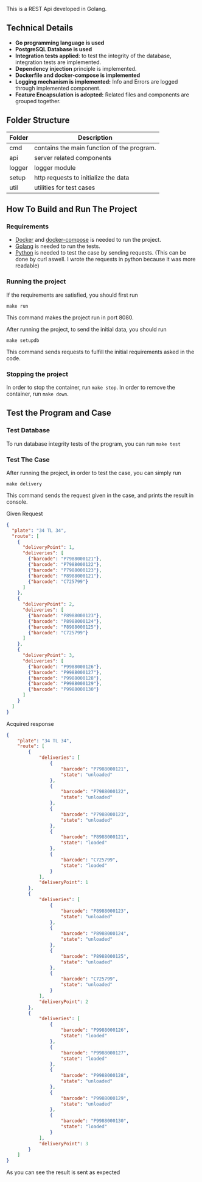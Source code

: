 

This is a REST Api developed in Golang.

## Technical Details

- **Go programming language is used**
- **PostgreSQL Database is used**
- **Integration tests applied**: to test the integrity of the database, integration tests are implemented.
- **Dependency injection** principle is implemented. 
- **Dockerfile and docker-compose is implemented**
- **Logging mechanism is implemented:** Info and Errors are logged through implemented component. 
- **Feature Encapsulation is adopted:** Related files and components are grouped together.

## Folder Structure

| Folder  | Description |
| ------------- | ------------- |
| cmd  | contains the main function of the program.  |
| api  |  server related components  |
| logger | logger module|
| setup | http requests to initialize the data|
| util | utilities for test cases|

## How To Build and Run The Project

### Requirements
- [Docker](https://www.docker.com/) and [docker-compose](https://docs.docker.com/compose/) is needed to run the project.
- [Golang](https://go.dev/) is needed to run the tests.
- [Python](https://www.python.org/) is needed to test the case by sending requests. (This can be done by curl aswell. I wrote the requests in python because it was more readable)

### Running the project
If the requirements are satisfied, you should first run 
```
make run
```
This command makes the project run in port 8080.


After running the project, to send the initial data, you should run 
```
make setupdb
```
This command sends requests to fulfill the initial requirements asked in the code.

### Stopping the project
In order to stop the container, run `make stop`. 
In order to remove the container, run `make down`.

## Test the Program and Case
### Test Database
To run database integrity tests of the program, you can run `make test`
### Test The Case
After running the project, in order to test the case, you can simply run 
```
make delivery
```
This command sends the request given in the case, and prints the result in console.

Given Request
```json
{
  "plate": "34 TL 34",
  "route": [
    {
      "deliveryPoint": 1,
      "deliveries": [
        {"barcode": "P7988000121"},
        {"barcode": "P7988000122"},
        {"barcode": "P7988000123"},
        {"barcode": "P8988000121"},
        {"barcode": "C725799"}
      ]
    },
    {
      "deliveryPoint": 2,
      "deliveries": [
        {"barcode": "P8988000123"},
        {"barcode": "P8988000124"},
        {"barcode": "P8988000125"},
        {"barcode": "C725799"}
      ]
    },
    {
      "deliveryPoint": 3,
      "deliveries": [
        {"barcode": "P9988000126"},
        {"barcode": "P9988000127"},
        {"barcode": "P9988000128"},
        {"barcode": "P9988000129"},
        {"barcode": "P9988000130"}
      ]
    }
  ]
}
```

Acquired response

```json
{
    "plate": "34 TL 34",
    "route": [
        {
            "deliveries": [
                {
                    "barcode": "P7988000121",
                    "state": "unloaded"
                },
                {
                    "barcode": "P7988000122",
                    "state": "unloaded"
                },
                {
                    "barcode": "P7988000123",
                    "state": "unloaded"
                },
                {
                    "barcode": "P8988000121",
                    "state": "loaded"
                },
                {
                    "barcode": "C725799",
                    "state": "loaded"
                }
            ],
            "deliveryPoint": 1
        },
        {
            "deliveries": [
                {
                    "barcode": "P8988000123",
                    "state": "unloaded"
                },
                {
                    "barcode": "P8988000124",
                    "state": "unloaded"
                },
                {
                    "barcode": "P8988000125",
                    "state": "unloaded"
                },
                {
                    "barcode": "C725799",
                    "state": "unloaded"
                }
            ],
            "deliveryPoint": 2
        },
        {
            "deliveries": [
                {
                    "barcode": "P9988000126",
                    "state": "loaded"
                },
                {
                    "barcode": "P9988000127",
                    "state": "loaded"
                },
                {
                    "barcode": "P9988000128",
                    "state": "unloaded"
                },
                {
                    "barcode": "P9988000129",
                    "state": "unloaded"
                },
                {
                    "barcode": "P9988000130",
                    "state": "loaded"
                }
            ],
            "deliveryPoint": 3
        }
    ]
}
```

As you can see the result is sent as expected
